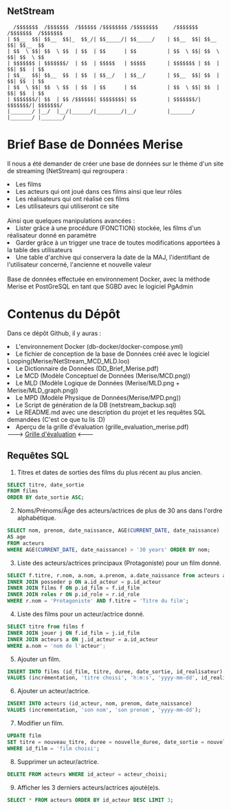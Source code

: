 ## NetStream
```
  /$$$$$$$  /$$$$$$$  /$$$$$$ /$$$$$$$$ /$$$$$$$$     /$$$$$$$  /$$$$$$$  /$$$$$$$ 
| $$__  $$| $$__  $$|_  $$_/| $$_____/| $$_____/    | $$__  $$| $$__  $$| $$__  $$
| $$  \ $$| $$  \ $$  | $$  | $$      | $$          | $$  \ $$| $$  \ $$| $$  \ $$
| $$$$$$$ | $$$$$$$/  | $$  | $$$$$   | $$$$$       | $$$$$$$ | $$  | $$| $$  | $$
| $$__  $$| $$__  $$  | $$  | $$__/   | $$__/       | $$__  $$| $$  | $$| $$  | $$
| $$  \ $$| $$  \ $$  | $$  | $$      | $$          | $$  \ $$| $$  | $$| $$  | $$
| $$$$$$$/| $$  | $$ /$$$$$$| $$$$$$$$| $$          | $$$$$$$/| $$$$$$$/| $$$$$$$/
|_______/ |__/  |__/|______/|________/|__/          |_______/ |_______/ |_______/
 ```
 
# Brief Base de Données Merise

Il nous a été demander de créer une base de données sur le thème d'un site de streaming (NetStream) qui regroupera :
<li>Les films</li>
<li>Les acteurs qui ont joué dans ces films ainsi que leur rôles</li>
<li>Les réalisateurs qui ont réalisé ces films</li>
<li>Les utilisateurs qui utiliseront ce site</li>
<br>
Ainsi que quelques manipulations avancées :
<li>Lister grâce à une procédure (FONCTION) stockée, les films d'un réalisateur donné en paramètre</li>
<li>Garder grâce à un trigger une trace de toutes modifications apportées à la table des utilisateurs</li>
<li>Une table d'archive qui conservera la date de la MAJ, l'identifiant de l'utilisateur concerné, l'ancienne et nouvelle valeur</li>
<br>
Base de données effectuée en environnement Docker, avec la méthode Merise et PostGreSQL en tant que SGBD avec le logiciel PgAdmin

# Contenus du Dépôt

Dans ce dépôt Github, il y auras :
<li>L'environnement Docker (db-docker/docker-compose.yml)</li>
<li>Le fichier de conception de la base de Données créé avec le logiciel Looping(Merise/NetStream_MCD_MLD.loo)</li>
<li>Le Dictionnaire de Données (DD_Brief_Merise.pdf)</li>
<li>Le MCD (Modèle Conceptuel de Données (Merise/MCD.png))</li>
<li>Le MLD (Modèle Logique de Données (Merise/MLD.png + Merise/MLD_graph.png))</li>
<li>Le MPD (Modèle Physique de Données(Merise/MPD.png))</li>
<li>Le Script de génération de la DB (netstream_backup.sql)</li>
<li>Le README.md avec une description du projet et les requêtes SQL demandées (C'est ce que tu lis :D)
<li>Aperçu de la grille d'évaluation (grille_evaluation_merise.pdf)</li>
</li style="text-align:center;"> ---> <a href="https://docs.google.com/spreadsheets/d/147PGlYBUetaSLrmVvML7RWyfWAi7CRKdZ2ER823TZco/edit?usp=sharing">Grille d'évaluation</a> <---</li>

## Requêtes SQL

1. Titres et dates de sorties des films du plus récent au plus ancien.

``` sql 
SELECT titre, date_sortie 
FROM films 
ORDER BY date_sortie ASC;
```

2. Noms/Prénoms/Âge des acteurs/actrices de plus de 30 ans dans l'ordre alphabétique.

``` sql
SELECT nom, prenom, date_naissance, AGE(CURRENT_DATE, date_naissance) 
AS age 
FROM acteurs 
WHERE AGE(CURRENT_DATE, date_naissance) > '30 years' ORDER BY nom;
```

3. Liste des acteurs/actrices principaux (Protagoniste) pour un film donné.

``` sql
SELECT f.titre, r.nom, a.nom, a.prenom, a.date_naissance from acteurs a
INNER JOIN posseder p ON a.id_acteur = p.id_acteur
INNER JOIN films f ON p.id_film = f.id_film
INNER JOIN roles r ON p.id_role = r.id_role
WHERE r.nom = 'Protagoniste' AND f.titre = 'Titre du film';
```

4. Liste des films pour un acteur/actrice donné.

``` sql
SELECT titre from films f
INNER JOIN jouer j ON f.id_film = j.id_film
INNER JOIN acteurs a ON j.id_acteur = a.id_acteur
WHERE a.nom = 'nom de l'acteur';
```

5. Ajouter un film.

``` sql  
INSERT INTO films (id_film, titre, duree, date_sortie, id_realisateur)
VALUES (incrémentation, 'titre choisi', 'h:m:s', 'yyyy-mm-dd', id_realisateur);
```

6. Ajouter un acteur/actrice.

``` sql 
INSERT INTO acteurs (id_acteur, nom, prenom, date_naissance)
VALUES (incrementation, 'son nom', 'son prenom', 'yyyy-mm-dd');
```

7. Modifier un film.

``` sql 
UPDATE film
SET titre = nouveau_titre, duree = nouvelle_duree, date_sortie = nouvelle_date, id_realisateur = nouveau_realisateur
WHERE id_film = 'film choisi';
```

8. Supprimer un acteur/actrice.

``` sql  
DELETE FROM acteurs WHERE id_acteur = acteur_choisi;
```

9. Afficher les 3 derniers acteurs/actrices ajouté(e)s.

``` sql  
SELECT * FROM acteurs ORDER BY id_acteur DESC LIMIT 3;
```